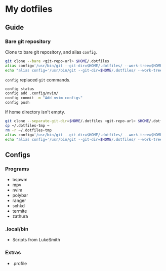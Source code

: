 # My dotfiles

## Guide

### Bare git repository

Clone to bare git repository, and alias `config`.
```bash
git clone --bare <git-repo-url> $HOME/.dotfiles
alias config='/usr/bin/git --git-dir=$HOME/.dotfiles/ --work-tree=$HOME'
echo "alias config='/usr/bin/git --git-dir=$HOME/.dotfiles/ --work-tree=$HOME'" >> $HOME/.bashrc
```

`config` replaced `git` commands.
```bash
config status
config add .config/nvim/
config commit -m "Add nvim configs"
config push
```

If home directory isn't empty.
```bash
git clone --separate-git-dir=$HOME/.dotfiles <git-repo-url> $HOME/.dotfiles-tmp
cp ~/.dotfiles-tmp ~
rm -r ~/.dotfiles-tmp
alias config='/usr/bin/git --git-dir=$HOME/.dotfiles/ --work-tree=$HOME'
echo "alias config='/usr/bin/git --git-dir=$HOME/.dotfiles/ --work-tree=$HOME'" >> $HOME/.bashrc
```

## Configs

### Programs

+ bspwm
+ mpv
+ nvim
+ polybar
+ ranger
+ sxhkd
+ termite
+ zathura

### .local/bin

+ Scripts from LukeSmith

### Extras

+ .profile
